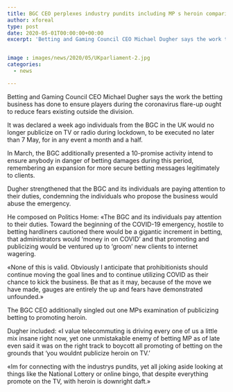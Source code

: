 ```yaml
---
title: BGC CEO perplexes industry pundits including MP s heroin comparison
author: xforeal 
type: post
date: 2020-05-01T00:00:00+00:00
excerpt: 'Betting and Gaming Council CEO Michael Dugher says the work the betting business has done to secure players during the coronavirus flare-up ought to lighten fears existing outside the sector '


image : images/news/2020/05/UKparliament-2.jpg
categories:
  - news

---
```

Betting and Gaming Council CEO Michael Dugher says the work the betting business has done to ensure players during the coronavirus flare-up ought to reduce fears existing outside the division. 

It was declared a week ago individuals from the BGC in the UK would no longer publicize on TV or radio during lockdown, to be executed no later than 7 May, for in any event a month and a half. 

In March, the BGC additionally presented a 10-promise activity intend to ensure anybody in danger of betting damages during this period, remembering an expansion for more secure betting messages legitimately to clients. 

Dugher strengthened that the BGC and its individuals are paying attention to their duties, condemning the individuals who propose the business would abuse the emergency. 

He composed on Politics Home: &#171;The BGC and its individuals pay attention to their duties. Toward the beginning of the COVID-19 emergency, hostile to betting hardliners cautioned there would be a gigantic increment in betting, that administrators would &#8216;money in on COVID&#8217; and that promoting and publicizing would be ventured up to &#8216;groom&#8217; new clients to internet wagering. 

&#171;None of this is valid. Obviously I anticipate that prohibitionists should continue moving the goal lines and to continue utilizing COVID as their chance to kick the business. Be that as it may, because of the move we have made, gauges are entirely the up and fears have demonstrated unfounded.&#187; 

The BGC CEO additionally singled out one MPs examination of publicizing betting to promoting heroin. 

Dugher included: &#171;I value telecommuting is driving every one of us a little mix insane right now, yet one unmistakable enemy of betting MP as of late even said it was on the right track to boycott all promoting of betting on the grounds that &#8216;you wouldnt publicize heroin on TV.&#8217; 

&#171;Im for connecting with the industrys pundits, yet all joking aside looking at things like the National Lottery or online bingo, that despite everything promote on the TV, with heroin is downright daft.&#187;